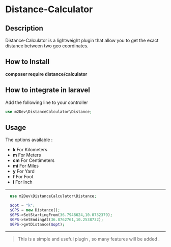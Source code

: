 # Distance-Calculator
## Description
Distance-Calculator is a lightweight plugin that allow you to get the exact distance between two geo coordinates.
## How to Install
**composer require distance/calculator**
## How to integrate in laravel
Add the following line to your controller
``` php
use m2Dev\DistanceCalculator\Distance;
```
## Usage
The options available :
* **k** For Kilometers
* **m** For Meters
* **cm** For Centimeters
* **mi** For Miles
* **y** For Yard
* **f** For Foot
* **i** For Inch

***

``` php
  use m2Dev\DistanceCalculator\Distance;

  $opt = "k";
  $GPS = new Distance();
  $GPS->SetStartingFrom(36.7948624,10.0732379);
  $GPS->SetEndingAt(36.8762761,10.2538732);
  $GPS->getDistance($opt);
```

***
> This is a simple and useful plugin , so many features will be added .
